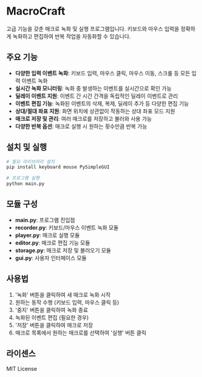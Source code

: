 # MacroCraft

고급 기능을 갖춘 매크로 녹화 및 실행 프로그램입니다. 키보드와 마우스 입력을 정확하게 녹화하고 편집하여 반복 작업을 자동화할 수 있습니다.

## 주요 기능

- **다양한 입력 이벤트 녹화**: 키보드 입력, 마우스 클릭, 마우스 이동, 스크롤 등 모든 입력 이벤트 녹화
- **실시간 녹화 모니터링**: 녹화 중 발생하는 이벤트를 실시간으로 확인 가능
- **딜레이 이벤트 지원**: 이벤트 간 시간 간격을 독립적인 딜레이 이벤트로 관리
- **이벤트 편집 기능**: 녹화된 이벤트의 삭제, 복제, 딜레이 추가 등 다양한 편집 기능
- **상대/절대 좌표 지원**: 화면 위치에 상관없이 작동하는 상대 좌표 모드 지원
- **매크로 저장 및 관리**: 여러 매크로를 저장하고 불러와 사용 가능
- **다양한 반복 옵션**: 매크로 실행 시 원하는 횟수만큼 반복 가능

## 설치 및 실행

```bash
# 필요 라이브러리 설치
pip install keyboard mouse PySimpleGUI

# 프로그램 실행
python main.py
```

## 모듈 구성

- **main.py**: 프로그램 진입점
- **recorder.py**: 키보드/마우스 이벤트 녹화 모듈
- **player.py**: 매크로 실행 모듈
- **editor.py**: 매크로 편집 기능 모듈
- **storage.py**: 매크로 저장 및 불러오기 모듈
- **gui.py**: 사용자 인터페이스 모듈

## 사용법

1. '녹화' 버튼을 클릭하여 새 매크로 녹화 시작
2. 원하는 동작 수행 (키보드 입력, 마우스 클릭 등)
3. '중지' 버튼을 클릭하여 녹화 종료
4. 녹화된 이벤트 편집 (필요한 경우)
5. '저장' 버튼을 클릭하여 매크로 저장
6. 매크로 목록에서 원하는 매크로를 선택하여 '실행' 버튼 클릭

## 라이센스

MIT License
